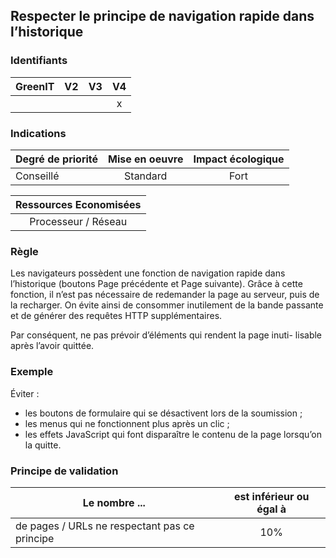 ## Respecter le principe de navigation rapide dans l’historique

### Identifiants

| GreenIT |  V2  |  V3  |  V4  |
|---------|:----:|:----:|:----:|
|      |   |   |  x   |

### Indications

| Degré de priorité |      Mise en oeuvre       |  Impact écologique    | 
|-------------------|:-------------------------:|:---------------------:|
| Conseillé         | Standard                  | Fort                  | 


|Ressources Economisées                                      |
|:----------------------------------------------------------:|
|Processeur / Réseau    |

### Règle

Les navigateurs possèdent une fonction de navigation rapide dans l’historique (boutons Page précédente et Page suivante). Grâce à cette fonction, il n’est pas nécessaire de redemander la page au serveur, puis de la recharger. On évite ainsi de consommer inutilement de la bande passante et de générer des requêtes HTTP supplémentaires.

Par conséquent, ne pas prévoir d’éléments qui rendent la page inuti- lisable après l’avoir quittée.

### Exemple

Éviter :
 - les boutons de formulaire qui se désactivent lors de la soumission ;
 - les menus qui ne fonctionnent plus après un clic ; 
 - les effets JavaScript qui font disparaître le contenu de la page lorsqu’on la quitte.

### Principe de validation

| Le nombre ...     | est inférieur ou égal à   |  
|-------------------|:-------------------------:|
| de pages / URLs ne respectant pas ce principe  |  10% |
